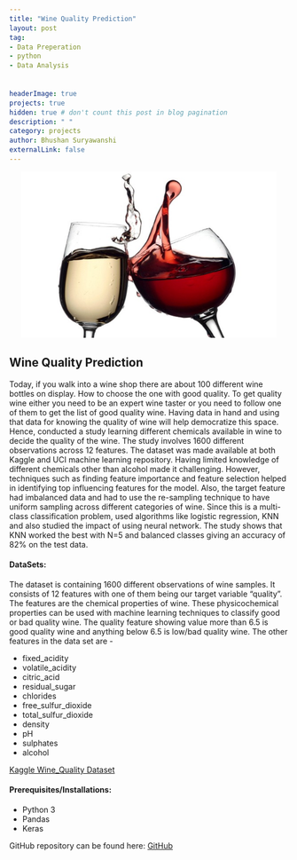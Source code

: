```yaml
---
title: "Wine Quality Prediction"
layout: post
tag: 
- Data Preperation 
- python
- Data Analysis


headerImage: true
projects: true
hidden: true # don't count this post in blog pagination
description: " "
category: projects
author: Bhushan Suryawanshi 
externalLink: false
---
```


<p align="center">
  <img width="460" height="300" src="/assets/images/wine_quality.jpg">
</p>


## Wine Quality Prediction
<p align='justify'>

Today, if you walk into a wine shop there are about 100 different wine bottles on display. How to choose the one with good quality. To get quality wine either you need to be an expert wine taster or you need to follow one of them to get the list of good quality wine. 
Having data in hand and using that data for knowing the quality of wine will help democratize this space. Hence, conducted a study learning different chemicals available in wine to decide the quality of the wine. 
The study involves 1600 different observations across 12 features. The dataset was made available at both Kaggle and UCI machine learning repository. Having limited knowledge of different chemicals other than alcohol made it challenging. However, techniques such as finding feature importance and feature selection helped in identifying top influencing features for the model. Also, the target feature had imbalanced data and had to use the re-sampling technique to have uniform sampling across different categories of wine. 
Since this is a multi-class classification problem, used algorithms like logistic regression, KNN and also studied the impact of using neural network. The study shows that KNN worked the best with N=5 and balanced classes giving an accuracy of 82% on the test data. 

</p>  


#### DataSets:


The dataset is containing 1600 different observations of wine samples. It consists of 12 features with one of them being our target variable “quality”. The features are the chemical properties of wine. These physicochemical properties can be used with machine learning techniques to classify good or bad quality wine. The quality feature showing value more than 6.5 is good quality wine and anything below 6.5 is low/bad quality wine. 
The other features in the data set are -

- fixed_acidity
- volatile_acidity
- citric_acid
- residual_sugar
- chlorides
- free_sulfur_dioxide
- total_sulfur_dioxide
- density
- pH
- sulphates
- alcohol 


[Kaggle Wine_Quality Dataset](https://www.kaggle.com/uciml/red-wine-quality-cortez-et-al-2009)


#### Prerequisites/Installations:
- Python 3
- Pandas
- Keras


GitHub repository can be found here: [GitHub](https://github.com/BhushanGitHub/bhushanGitHub.github.io)  
